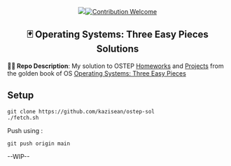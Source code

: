 <!-- <p align="center"><img src="./github.png" width="80%"/></p> -->
<p align="center">
<a href="#license"><img src="https://img.shields.io/github/license/sourcerer-io/hall-of-fame.svg?colorB=ff0000"></a><a href="#"><img src="https://img.shields.io/badge/Contribution-welcome-brightgreen.svg" alt="Contribution Welcome"></a>
</p>

<h2 align="center">🃏 Operating Systems: Three Easy Pieces Solutions</h2>

**👨‍💻 Repo Description**: My solution to OSTEP [Homeworks](https://github.com/remzi-arpacidusseau/ostep-homework) and [Projects](https://github.com/remzi-arpacidusseau/ostep-projects) from the golden book of OS [Operating Systems: Three Easy Pieces](https://pages.cs.wisc.edu/~remzi/OSTEP/) 

## Setup 
```
git clone https://github.com/kazisean/ostep-sol
./fetch.sh
```

Push using : 
```
git push origin main
```


--WIP--

